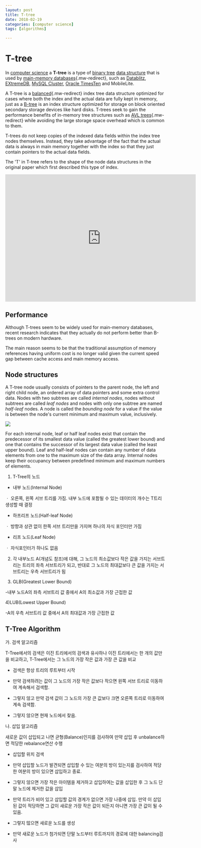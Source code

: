 ```yaml
---
layout: post
title: T-tree
date: 2018-02-19
categories: [computer science]
tags: [algorithms]

---
```



# T-tree

In [computer science](/wiki/Computer_science "Computer science") a
**T-tree** is a type of [binary tree](/wiki/Binary_tree "Binary tree")
[data structure](/wiki/Data_structure "Data structure") that is used by
[main-memory
databases](/wiki/Main_memory_database "Main memory database"){.mw-redirect},
such as [Datablitz](/wiki/Datablitz "Datablitz"),
[EXtremeDB](/wiki/EXtremeDB "EXtremeDB"), [MySQL
Cluster](/wiki/MySQL_Cluster "MySQL Cluster"), [Oracle
TimesTen](/wiki/TimesTen "TimesTen") and MobileLite.

A T-tree is a
[balanced](/wiki/Height-balanced_tree "Height-balanced tree"){.mw-redirect}
index tree data structure optimized for cases where both the index and
the actual data are fully kept in memory, just as a
[B-tree](/wiki/B-tree "B-tree") is an index structure optimized for
storage on block oriented secondary storage devices like hard disks.
T-trees seek to gain the performance benefits of in-memory tree
structures such as [AVL
trees](/wiki/AVL_trees "AVL trees"){.mw-redirect} while avoiding the
large storage space overhead which is common to them.

T-trees do not keep copies of the indexed data fields within the index
tree nodes themselves. Instead, they take advantage of the fact that the
actual data is always in main memory together with the index so that
they just contain pointers to the actual data fields.

The 'T' in T-tree refers to the shape of the node data structures in the
original paper which first described this type of
index.

<iframe width="600" height="400" src="https://www.youtube.com/embed/pCoox0XbU8Y" frameborder="0" allow="autoplay; encrypted-media" allowfullscreen></iframe>


## Performance

Although T-trees seem to be widely used for main-memory databases, recent research indicates that they actually do not perform better than B-trees on modern hardware.

The main reason seems to be that the traditional assumption of memory references having uniform cost is no longer valid given the current speed gap between cache access and main memory access.


## Node structures

A T-tree node usually consists of pointers to the parent node, the left
and right child node, an ordered array of data pointers and some extra
control data. Nodes with two
subtrees are called *internal
nodes*, nodes without subtrees
are called *leaf nodes* and nodes with only one
subtree are named *half-leaf*
nodes. A node is called the *bounding node* for a value if the value is
between the node's current minimum and maximum value, inclusively.

![](http://sungsoo.github.io/images/t-tree.png)

For each internal node, leaf or half leaf nodes exist that contain the predecessor of its smallest data value (called the greatest lower bound) and one that contains the successor of its largest data value (called the least upper bound). Leaf and half-leaf nodes can contain any number of data elements from one to the maximum size of the data array. Internal nodes keep their occupancy between predefined minimum and maximum numbers of elements.

1) T-Tree의 노드

- 내부 노드(Internal Node)

ㆍ 오른쪽, 왼쪽 서브 트리를 가짐. 내부 노드에 포함될 수 있는 데이터의 개수는 T트리 생성할 때 결정

- 하프리프 노드(Half-leaf Node)

ㆍ 방향과 상관 없이 한쪽 서브 트리만을 가지며 하나의 자식 포인터만 가짐

- 리프 노드(Leaf Node)

ㆍ 자식포인터가 하나도 없음
     
2) 각 내부노드 A(개념도 참조)에 대해, 그 노드의 최소값보다 작은 값을 가지는 서브트리는 트리의 좌측 서브트리가 되고, 반대로 그 노드의 최대값보다 큰 값을 가지는 서브트리는 우측 서브트리가 됨
   
3) GLB(Greatest Lower Bound)

-내부 노드A의 좌측 서브트리 값 중에서 A의 최소값과 가장 근접한 값

4)LUB(Lowest Upper Bound)

-A의 우측 서브트리 값 중에서 A의 최대값과 가장 근접한 값

## T-Tree Algorithm

가. 검색 알고리즘

T-Tree에서의 검색은 이진 트리에서의 검색과 유사하나 이진 트리에서는 한 개의 값만을 비교하고, T-Tree에서는 그 노드의 가장 작은 값과 가장 큰 값을 비교

- 검색은 항상 트리의 루트부터 시작

- 만약 검색하려는 값이 그 노드의 가장 작은 값보다 작으면 왼쪽 서브 트리로 이동하여 계속해서 검색함.

- 그렇지 않고 만약 검색 값이 그 노드의 가장 큰 값보다 크면 오른쪽 트리로 이동하여 계속 검색함.

- 그렇지 않으면 현재 노드에서 찾음.

 

나. 삽입 알고리즘

새로운 값이 삽입되고 나면 균형(Balance)인지를 검사하여 만약 삽입 후 unbalance하면 적당한 rebalance연산 수행

- 삽입할 위치 검색

- 만약 삽입할 노드가 발견되면 삽입할 수 있는 여분의 방이 있는지를 검사하여 적당한 여분의 방이 있으면 삽입하고 종료.

- 그렇지 않으면 가장 작은 아이템을 제거하고 삽입하여는 값을 삽입한 후 그 노드 단말 노드에 제거한 값을 삽입

- 만약 트리가 비어 있고 삽입할 값의 경계가 없으면 가장 나중에 삽입.  만약 이 삽입된 값이 적당하면 그 값이 새로운 가장 작은 값이 되든지 아니면 가장 큰 값이 될 수 있음.

- 그렇지 많으면 새로운 노드를 생성

- 만약 새로운 노드가 첨가되면 단말 노드부터 루트까지의 경로에 대한 balancing검사